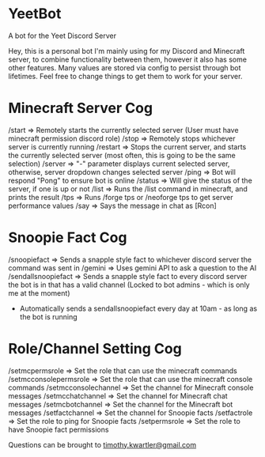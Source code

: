 # YeetBot
A bot for the Yeet Discord Server

Hey, this is a personal bot I'm mainly using for my Discord and Minecraft server, to combine functionality between them, however it also has some other features. Many values are stored via config to persist through bot lifetimes. Feel free to change things to get them to work for your server.

# Minecraft Server Cog

/start                 => Remotely starts the currently selected server (User must have minecraft permission discord role)
/stop                  => Remotely stops whichever server is currently running
/restart               => Stops the current server, and starts the currently selected server (most often, this is going to be the same selection)
/server                => "-" parameter displays current selected server, otherwise, server dropdown changes selected server
/ping                  => Bot will respond "Pong" to ensure bot is online
/status                => Will give the status of the server, if one is up or not
/list                  => Runs the /list command in minecraft, and prints the result
/tps                   => Runs /forge tps or /neoforge tps to get server performance values
/say <message>         => Says the message in chat as [Rcon]

# Snoopie Fact Cog

/snoopiefact           => Sends a snapple style fact to whichever discord server the command was sent in
/gemini                => Uses gemini API to ask a question to the AI
/sendallsnoopiefact    => Sends a snapple style fact to every discord server the bot is in that has a valid channel (Locked to bot admins - which is only me at the moment)
- Automatically sends a sendallsnoopiefact every day at 10am - as long as the bot is running

# Role/Channel Setting Cog

/setmcpermsrole        => Set the role that can use the minecraft commands
/setmcconsolepermsrole => Set the role that can use the minecraft console commands
/setmcconsolechannel   => Set the channel for Minecraft console messages
/setmcchatchannel      => Set the channel for Minecraft chat messages
/setmcbotchannel       => Set the channel for the Minecraft bot messages
/setfactchannel        => Set the channel for Snoopie facts
/setfactrole           => Set the role to ping for Snoopie facts
/setpermsrole          => Set the role to have Snoopie fact permissions

Questions can be brought to timothy.kwartler@gmail.com